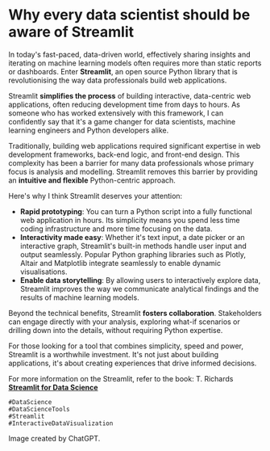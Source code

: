 # Why every data scientist should be aware of Streamlit

In today's fast-paced, data-driven world, effectively sharing insights and iterating on machine learning models often requires more than static reports or dashboards. Enter **Streamlit**, an open source Python library that is revolutionising the way data professionals build web applications.

Streamlit **simplifies the process** of building interactive, data-centric web applications, often reducing development time from days to hours. As someone who has worked extensively with this framework, I can confidently say that it's a game changer for data scientists, machine learning engineers and Python developers alike.

Traditionally, building web applications required significant expertise in web development frameworks, back-end logic, and front-end design. This complexity has been a barrier for many data professionals whose primary focus is analysis and modelling. Streamlit removes this barrier by providing an **intuitive and flexible** Python-centric approach.

Here's why I think Streamlit deserves your attention:
+ **Rapid prototyping**: You can turn a Python script into a fully functional web application in hours. Its simplicity means you spend less time coding infrastructure and more time focusing on the data.
+ **Interactivity made easy**: Whether it's text input, a date picker or an interactive graph, Streamlit's built-in methods handle user input and output seamlessly. Popular Python graphing libraries such as Plotly, Altair and Matplotlib integrate seamlessly to enable dynamic visualisations.
+ **Enable data storytelling**: By allowing users to interactively explore data, Streamlit improves the way we communicate analytical findings and the results of machine learning models.

Beyond the technical benefits, Streamlit **fosters collaboration**. Stakeholders can engage directly with your analysis, exploring what-if scenarios or drilling down into the details, without requiring Python expertise.

For those looking for a tool that combines simplicity, speed and power, Streamlit is a worthwhile investment. It's not just about building applications, it's about creating experiences that drive informed decisions.

For more information on the Streamlit, refer to the book: T. Richards [**Streamlit for Data Science**](https://www.packtpub.com/en-us/product/streamlit-for-data-science-9781803232959?srsltid=AfmBOopUs44qerKYXD4nRTPwrj7zzwHP1zsn9C5du5te-n6hWpyX-_yb)

```
#DataScience
#DataScienceTools 
#Streamlit 
#InteractiveDataVisualization
```


Image created by ChatGPT.
